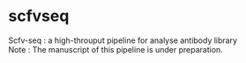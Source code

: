 # scfvseq
Scfv-seq : a high-throuput pipeline for analyse antibody library
<br>
Note : The manuscript of this pipeline is under preparation.

